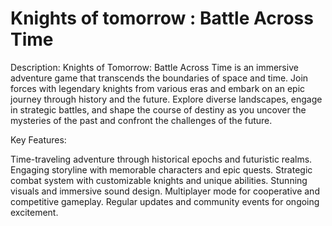 # Knights of tomorrow : Battle Across Time

Description:
Knights of Tomorrow: Battle Across Time is an immersive adventure game that transcends the boundaries of space and time. Join forces with legendary knights from various eras and embark on an epic journey through history and the future. Explore diverse landscapes, engage in strategic battles, and shape the course of destiny as you uncover the mysteries of the past and confront the challenges of the future.

Key Features:

Time-traveling adventure through historical epochs and futuristic realms.
Engaging storyline with memorable characters and epic quests.
Strategic combat system with customizable knights and unique abilities.
Stunning visuals and immersive sound design.
Multiplayer mode for cooperative and competitive gameplay.
Regular updates and community events for ongoing excitement.
